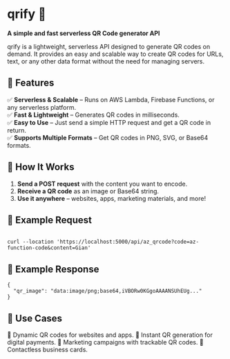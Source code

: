 # qrify 🎯  
**A simple and fast serverless QR Code generator API**  

qrify is a lightweight, serverless API designed to generate QR codes on demand. It provides an easy and scalable way to create QR codes for URLs, text, or any other data format without the need for managing servers.  

## 🚀 Features  
✅ **Serverless & Scalable** – Runs on AWS Lambda, Firebase Functions, or any serverless platform.  
✅ **Fast & Lightweight** – Generates QR codes in milliseconds.  
✅ **Easy to Use** – Just send a simple HTTP request and get a QR code in return.  
✅ **Supports Multiple Formats** – Get QR codes in PNG, SVG, or Base64 formats.  

## 🔧 How It Works  
1. **Send a POST request** with the content you want to encode.  
2. **Receive a QR code** as an image or Base64 string.  
3. **Use it anywhere** – websites, apps, marketing materials, and more!  

## 📌 Example Request  
```http

curl --location 'https://localhost:5000/api/az_qrcode?code=az-function-code&content=Gian'

```


## 📌 Example Response  
```http
{
  "qr_image": "data:image/png;base64,iVBORw0KGgoAAAANSUhEUg..."
}
```

## 🎯 Use Cases

🔹 Dynamic QR codes for websites and apps.
🔹 Instant QR generation for digital payments.
🔹 Marketing campaigns with trackable QR codes.
🔹 Contactless business cards.